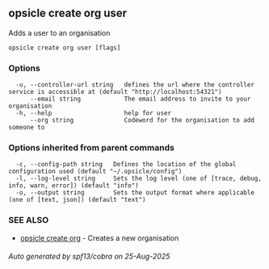 ## opsicle create org user

Adds a user to an organisation

```
opsicle create org user [flags]
```

### Options

```
  -u, --controller-url string   defines the url where the controller service is accessible at (default "http://localhost:54321")
      --email string            The email address to invite to your organisation
  -h, --help                    help for user
      --org string              Codeword for the organisation to add someone to
```

### Options inherited from parent commands

```
  -c, --config-path string   Defines the location of the global configuration used (default "~/.opsicle/config")
  -l, --log-level string     Sets the log level (one of [trace, debug, info, warn, error]) (default "info")
  -o, --output string        Sets the output format where applicable (one of [text, json]) (default "text")
```

### SEE ALSO

* [opsicle create org](cli/opsicle_create_org.md)	 - Creates a new organisation

###### Auto generated by spf13/cobra on 25-Aug-2025
